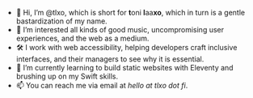 - 👋 Hi, I’m @tlxo, which is short for **t**oni **l**aa**xo**, which in turn is a gentle bastardization of my name. 
- 👀 I’m interested all kinds of good music, uncompromising user experiences, and the web as a medium.
- 🛠️ I work with web accessibility, helping developers craft inclusive interfaces, and their managers to see why it is essential.
- 🌱 I’m currently learning to build static websites with Eleventy and brushing up on my Swift skills.
- 📫 You can reach me via email at *hello at tlxo dot fi*.

<!---
tlxo/tlxo is a ✨ special ✨ repository because its `README.md` (this file) appears on your GitHub profile.
You can click the Preview link to take a look at your changes.
--->
